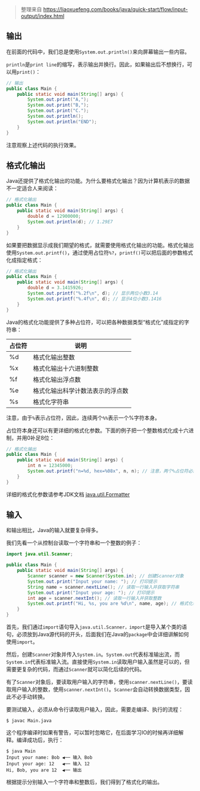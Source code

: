 > 整理来自 https://liaoxuefeng.com/books/java/quick-start/flow/input-output/index.html

## 输出

在前面的代码中，我们总是使用`System.out.println()`来向屏幕输出一些内容。

`println`是`print line`的缩写，表示输出并换行。因此，如果输出后不想换行，可以用`print()`：

```java
// 输出
public class Main {
    public static void main(String[] args) {
        System.out.print("A,");
        System.out.print("B,");
        System.out.print("C.");
        System.out.println();
        System.out.println("END");
    }
}
```

注意观察上述代码的执行效果。

## 格式化输出

Java还提供了格式化输出的功能。为什么要格式化输出？因为计算机表示的数据不一定适合人来阅读：

```java
// 格式化输出
public class Main {
    public static void main(String[] args) {
        double d = 12900000;
        System.out.println(d); // 1.29E7
    }
}
```

如果要把数据显示成我们期望的格式，就需要使用格式化输出的功能。格式化输出使用`System.out.printf()`，通过使用占位符`%?`，`printf()`可以把后面的参数格式化成指定格式：

```java
// 格式化输出
public class Main {
    public static void main(String[] args) {
        double d = 3.1415926;
        System.out.printf("%.2f\n", d); // 显示两位小数3.14
        System.out.printf("%.4f\n", d); // 显示4位小数3.1416
    }
}
```

Java的格式化功能提供了多种占位符，可以把各种数据类型“格式化”成指定的字符串：

| 占位符 | 说明 |
|-----|----|
|%d     |格式化输出整数    |
|%x     |格式化输出十六进制整数|
|%f	     |格式化输出浮点数    |
|%e     |格式化输出科学计数法表示的浮点数    |
|%s     |格式化字符串    |

注意，由于`%`表示占位符，因此，连续两个`%%`表示一个%字符本身。

占位符本身还可以有更详细的格式化参数。下面的例子把一个整数格式化成十六进制，并用0补足8位：

```java
// 格式化输出
public class Main {
    public static void main(String[] args) {
        int n = 12345000;
        System.out.printf("n=%d, hex=%08x", n, n); // 注意，两个%占位符必须传入两个数
    }
}
```

详细的格式化参数请参考JDK文档 [java.util.Formatter](https://docs.oracle.com/en/java/javase/21/docs/api/java.base/java/util/Formatter.html#syntax)

## 输入

和输出相比，Java的输入就要复杂得多。

我们先看一个从控制台读取一个字符串和一个整数的例子：

```java
import java.util.Scanner;

public class Main {
    public static void main(String[] args) {
        Scanner scanner = new Scanner(System.in); // 创建Scanner对象
        System.out.print("Input your name: "); // 打印提示
        String name = scanner.nextLine(); // 读取一行输入并获取字符串
        System.out.print("Input your age: "); // 打印提示
        int age = scanner.nextInt(); // 读取一行输入并获取整数
        System.out.printf("Hi, %s, you are %d\n", name, age); // 格式化输出
    }
}
```

首先，我们通过`import`语句导入`java.util.Scanner，import`是导入某个类的语句，必须放到Java源代码的开头，后面我们在Java的`package`中会详细讲解如何使用`import`。

然后，创建`Scanner`对象并传入`System.in`。`System.out`代表标准输出流，而`System.in`代表标准输入流。直接使用`System.in`读取用户输入虽然是可以的，但需要更复杂的代码，而通过`Scanner`就可以简化后续的代码。

有了`Scanner`对象后，要读取用户输入的字符串，使用`scanner.nextLine()`，要读取用户输入的整数，使用`scanner.nextInt()`。`Scanner`会自动转换数据类型，因此不必手动转换。

要测试输入，必须从命令行读取用户输入，因此，需要走编译、执行的流程：

```shell
$ javac Main.java
```

这个程序编译时如果有警告，可以暂时忽略它，在后面学习IO的时候再详细解释。编译成功后，执行：
```shell
$ java Main
Input your name: Bob ◀── 输入 Bob
Input your age: 12   ◀── 输入 12
Hi, Bob, you are 12  ◀── 输出
```

根据提示分别输入一个字符串和整数后，我们得到了格式化的输出。